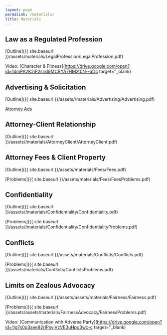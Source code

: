 ```yaml
---
layout: page
permalink: /materials/
title: Materials
---
```


## Law as a Regulated Profession

[Outline]({{ site.baseurl }}/assets/materials/LegalProfession/LegalProfession.pdf)

Video: [Character & Fitness](https://drive.google.com/open?id=1dmPA2K2iP2slrd9MCBYA7HMzt0N--aDc target="_blank)


## Advertising & Solicitation 

[Outline]({{ site.baseurl }}/assets//materials/Advertising/Advertising.pdf)

[Attorney Ads](https://docs.google.com/presentation/d/1WjdHg_oxLHyGuGB-Te0KAZCOUj6BhYar7AMM42gx1bw/edit?usp=sharing)


## Attorney-Client Relationship 

[Outline]({{ site.baseurl }}/assets//materials/AttorneyClient/AttorneyClient.pdf)


## Attorney Fees & Client Property

[Outline]({{ site.baseurl }}/assets/materials/Fees/Fees.pdf)

[Problems]({{ site.baseurl }}/assets/materials/Fees/FeesProblems.pdf)


## Confidentiality 

[Outline]({{ site.baseurl }}/assets//materials/Confidentiality/Confidentiality.pdf)

[Problems]({{ site.baseurl }}/assets//materials/Confidentiality/ConfidentialityProblems.pdf)


## Conflicts 

[Outline]({{ site.baseurl }}/assets/materials/Conflicts/Conflicts.pdf)

[Problems]({{ site.baseurl }}/assets/materials/Conflicts/ConflictsProblems.pdf)


## Limits on Zealous Advocacy 

[Outline]({{ site.baseurl }}/assets/assets/materials/Fairness/Fairness.pdf)

[Problems]({{ site.baseurl }}/assets/assets/materials/FairnessAdvocacy/FairnessProblems.pdf)

Video: [Communication with Adverse Party](https://drive.google.com/open?id=1Ig7s0p3aee82rIPsvjVzVE3uHpg3wc-c target="_blank)


